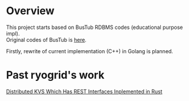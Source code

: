 # Overview
This project starts based on BusTub RDBMS codes (educational purpose impl).  
Original codes of BusTub is [here](https://github.com/cmu-db/bustub).
  
Firstly, rewrite of current implementation (C++) in Golang is planned.  

# Past ryogrid's work
[Distributed KVS Which Has REST Interfaces Inplemented in Rust](https://github.com/ryogrid/rust_dkvs)
